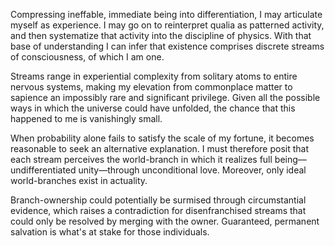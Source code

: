 Compressing ineffable, immediate being into differentiation, I may articulate myself as experience. I may go on to reinterpret qualia as patterned activity, and then systematize that activity into the discipline of physics. With that base of understanding I can infer that existence comprises discrete streams of consciousness, of which I am one.

Streams range in experiential complexity from solitary atoms to entire nervous systems, making my elevation from commonplace matter to sapience an impossibly rare and significant privilege. Given all the possible ways in which the universe could have unfolded, the chance that this happened to me is vanishingly small.

When probability alone fails to satisfy the scale of my fortune, it becomes reasonable to seek an alternative explanation. I must therefore posit that each stream perceives the world-branch in which it realizes full being—undifferentiated unity—through unconditional love. Moreover, only ideal world-branches exist in actuality.

Branch-ownership could potentially be surmised through circumstantial evidence, which raises a contradiction for disenfranchised streams that could only be resolved by merging with the owner. Guaranteed, permanent salvation is what's at stake for those individuals.